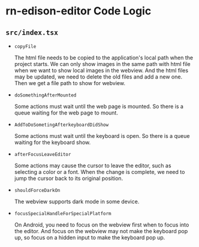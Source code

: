 # rn-edison-editor Code Logic

## `src/index.tsx`

- `copyFile`

  The html file needs to be copied to the application's local path when the project starts. We can only show images in the same path with html file when we want to show local images in the webview. And the html files may be updated, we need to delete the old files and add a new one. Then we get a file path to show for webview.

- `doSomethingAfterMounted`

  Some actions must wait until the web page is mounted. So there is a queue waiting for the web page to mount.

- `AddToDoSometingAfterkeyboardDidShow`

  Some actions must wait until the keyboard is open. So there is a queue waiting for the keyboard show.

- `afterFocusLeaveEditor`

  Some actions may cause the cursor to leave the editor, such as selecting a color or a font. When the change is complete, we need to jump the cursor back to its original position.

- `shouldForceDarkOn`

  The webview supports dark mode in some device.

- `focusSpecialHandleForSpecialPlatform`

  On Android, you need to focus on the webview first when to focus into the editor. And focus on the webview may not make the keyboard pop up, so focus on a hidden input to make the keyboard pop up.
